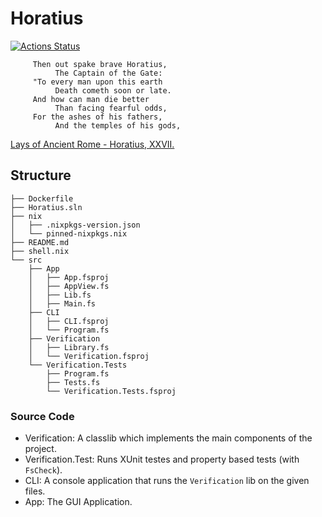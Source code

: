 # Horatius

[![Actions Status](https://github.com/mtrsk/Horatius/workflows/dockerimage.yml/badge.svg)](https://github.com/mtrsk/Horatius/actions)

```
     Then out spake brave Horatius,
          The Captain of the Gate:
     "To every man upon this earth
          Death cometh soon or late.
     And how can man die better
          Than facing fearful odds,
     For the ashes of his fathers,
          And the temples of his gods,
```
[Lays of Ancient Rome - Horatius, XXVII.](https://en.wikisource.org/wiki/Lays_of_Ancient_Rome)

## Structure

```
├── Dockerfile
├── Horatius.sln
├── nix
│   ├── .nixpkgs-version.json
│   └── pinned-nixpkgs.nix
├── README.md
├── shell.nix
└── src
    ├── App
    │   ├── App.fsproj
    │   ├── AppView.fs
    │   ├── Lib.fs
    │   ├── Main.fs
    ├── CLI
    │   ├── CLI.fsproj
    │   └── Program.fs
    ├── Verification
    │   ├── Library.fs
    │   └── Verification.fsproj
    └── Verification.Tests
        ├── Program.fs
        ├── Tests.fs
        └── Verification.Tests.fsproj
```

### Source Code

* Verification: A classlib which implements the main components of the project.
* Verification.Test: Runs XUnit testes and property based tests (with `FsCheck`).
* CLI: A console application that runs the `Verification` lib on the given files.
* App: The GUI Application.

